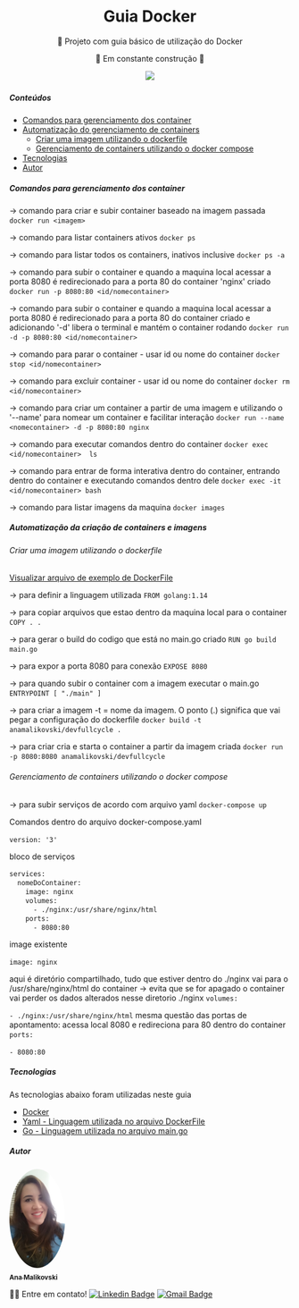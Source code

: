 <h1 align="center">Guia Docker</h1>
<p align="center">🚀 Projeto com guia básico de utilização do Docker </p>
<p align="center"> 🚧  Em constante construção 🚧
<p align="center"><img src="https://img.shields.io/static/v1?label=Docker&message=Guia&logoColor=white&labelColor=066DA5&color=5a5e60&style=for-the-badge&logo=docker" /></p>

<h5>Conteúdos</h5>
<ul>
<li><a href="#comandos">Comandos para gerenciamento dos container</a>
</li>
<li> <a href="#automatizacao">Automatização do gerenciamento de containers</a> 
<ul><li><a href="#dockerfile">Criar uma imagem utilizando o dockerfile</a></li>
<li><a href="#compose">Gerenciamento de containers utilizando o docker compose</a></li></ul>
</li>
<li><a href="#tecnologias">Tecnologias</a></li>

<li><a href="#autor">Autor</a></li></ul>



<h5 id="comandos">Comandos para gerenciamento dos container</h5>

-> comando para criar e subir container baseado na imagem passada
`docker run <imagem>`

-> comando para listar containers ativos
`docker ps`

-> comando para listar todos os containers, inativos inclusive
`docker ps -a`

-> comando para subir o container e quando a maquina local acessar a porta 8080 é redirecionado para a porta 80 do container 'nginx' criado
`docker run -p 8080:80 <id/nomecontainer>`

-> comando para subir o container e quando a maquina local acessar a porta 8080 é redirecionado para a porta 80 do container criado e adicionando '-d' libera o terminal e mantém o container rodando
`docker run -d -p 8080:80 <id/nomecontainer>`

-> comando para parar o container - usar id ou nome do container
`docker stop <id/nomecontainer>`</id>

-> comando para excluir container - usar id ou nome do container
`docker rm <id/nomecontainer>`</id>

-> comando para criar um container a partir de uma imagem e utilizando o '--name' para nomear um container e facilitar interação
`docker run --name <nomecontainer> -d -p 8080:80 nginx`

-> comando para executar comandos dentro do container
`docker exec  <id/nomecontainer>  ls`</id>

-> comando para entrar de forma interativa dentro do container, entrando dentro do container e executando comandos dentro dele
`docker exec -it  <id/nomecontainer> bash`</id>

-> comando para listar imagens da maquina
`docker images`

<h5 id="automatizacao">Automatização da criação de containers e imagens</h5>

<h6 id="dockerfile">Criar uma imagem utilizando o dockerfile</h6>

<a href="https://github.com/amalikovski/docker/blob/master/Dockerfile">Visualizar arquivo de exemplo de DockerFile</a>

-> para definir a linguagem utilizada
`FROM golang:1.14`

-> para copiar arquivos que estao dentro da maquina local para o container
`COPY . .`

-> para gerar o build do codigo que está no main.go criado
`RUN go build main.go`

-> para expor a porta 8080 para conexão
`EXPOSE 8080`

-> para quando subir o container com a imagem executar o main.go
`ENTRYPOINT [ "./main" ]`

-> para criar a imagem -t = nome da imagem. O ponto (.) significa que vai pegar a configuração do dockerfile
`docker build -t anamalikovski/devfullcycle .`

-> para criar cria e starta o container a partir da imagem criada
`docker run -p 8080:8080 anamalikovski/devfullcycle`

<h6 id="compose">Gerenciamento de containers utilizando o docker compose</h6>

-> para subir serviços de acordo com arquivo yaml
`docker-compose up`

<p>Comandos dentro do arquivo docker-compose.yaml</p>

`version: '3'`

bloco de serviços

```services:nginx:
services: 
  nomeDoContainer:
    image: nginx
    volumes: 
      - ./nginx:/usr/share/nginx/html
    ports: 
      - 8080:80
```

image existente

`image: nginx`

aqui é diretório compartilhado, tudo que estiver dentro do ./nginx vai para o /usr/share/nginx/html do container -> evita que se for apagado o container vai perder os dados alterados nesse diretorio ./nginx
`volumes:`

`- ./nginx:/usr/share/nginx/html`
mesma questão das portas de apontamento: acessa local 8080 e redireciona para 80 dentro do container
`ports:`

`- 8080:80`

<h5 id="tecnologias">Tecnologias </h5>
<p> As tecnologias abaixo foram utilizadas neste guia</p>

<ul><li><a href="https://www.docker.com">Docker</a></li>

<li><a href="https://yaml.org">Yaml - Linguagem utilizada no arquivo DockerFile<a></li>
<li><a href="http://www.golangbr.org">Go - Linguagem utilizada no arquivo main.go</a></li></ul>

<h5 id="autor">Autor </h5>

<a href="https://www.linkedin.com/in/anamalikovski/">
<img style="border-radius: 50%;" src="./assets/autor.jpg" width="100px;" alt="Ana Malikovski"/>
<br />
<sub><b>Ana Malikovski</b></sub></a>

👋🏽 Entre em contato!
[![Linkedin Badge](https://img.shields.io/badge/-Ana-blue?style=flat-square&logo=Linkedin&logoColor=white&link=https://www.linkedin.com/in/anamalikovski/)](https://www.linkedin.com/in/anamalikovski/)
[![Gmail Badge](https://img.shields.io/badge/-amalikovski@gmail.com-c14438?style=flat-square&logo=Gmail&logoColor=white&link=mailto:amalikovski@gmail.com)](mailto:amalikovski@gmail.com)

